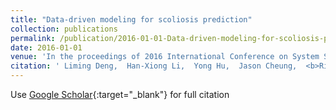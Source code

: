 ```yaml
---
title: "Data-driven modeling for scoliosis prediction"
collection: publications
permalink: /publication/2016-01-01-Data-driven-modeling-for-scoliosis-prediction
date: 2016-01-01
venue: 'In the proceedings of 2016 International Conference on System Science and Engineering (ICSSE)'
citation: ' Liming Deng,  Han-Xiong Li,  Yong Hu,  Jason Cheung,  <b>Richu</b> <b>Jin</b>,  Keith Luk,  Prudence Cheung, &quot;Data-driven modeling for scoliosis prediction.&quot; In the proceedings of 2016 International Conference on System Science and Engineering (ICSSE), 2016.'
---
```

Use [Google Scholar](https://scholar.google.com/scholar?q=Data+driven+modeling+for+scoliosis+prediction){:target="_blank"} for full citation